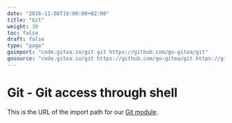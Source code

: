 ```yaml
---
date: "2016-11-08T16:00:00+02:00"
title: "Git"
weight: 30
toc: false
draft: false
type: "page"
goimport: "code.gitea.io/git git https://github.com/go-gitea/git"
gosource: "code.gitea.io/git https://github.com/go-gitea/git https://github.com/go-gitea/git/tree/master{/dir} https://github.com/go-gitea/git/blob/master{/dir}/{file}#L{line}"
---
```


# Git - Git access through shell

This is the URL of the import path for our [Git module](http://github.com/go-gitea/git).

